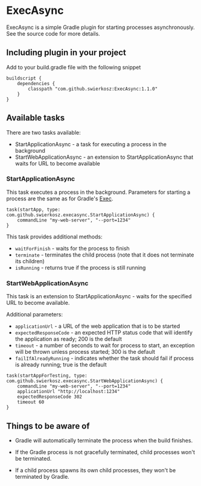 # ExecAsync

ExecAsync is a simple Gradle plugin for starting processes asynchronously. See the source code for more details.

## Including plugin in your project
Add to your build.gradle file with the following snippet
```
buildscript {
    dependencies {
        classpath "com.github.swierkosz:ExecAsync:1.1.0"
    }
}
```
## Available tasks
There are two tasks available:
* StartApplicationAsync - a task for executing a process in the background
* StartWebApplicationAsync - an extension to StartApplicationAsync that waits for URL to become available

### StartApplicationAsync
This task executes a process in the background. Parameters for starting a process are the same as for Gradle's [Exec].

```
task(startApp, type: com.github.swierkosz.execasync.StartApplicationAsync) {
    commandLine "my-web-server", "--port=1234"
}
```

This task provides additional methods:
* `waitForFinish` - waits for the process to finish
* `terminate` - terminates the child process (note that it does not terminate its children)
* `isRunning` - returns true if the process is still running

### StartWebApplicationAsync
This task is an extension to StartApplicationAsync - waits for the specified URL to become available.

Additional parameters:
* `applicationUrl` - a URL of the web application that is to be started
* `expectedResponseCode` - an expected HTTP status code that will identify the application as ready; 200 is the default
* `timeout` - a number of seconds to wait for process to start, an exception will be thrown unless process started; 300 is the default
* `failIfAlreadyRunning` - indicates whether the task should fail if process is already running; true is the default

```
task(startAppForTesting, type: com.github.swierkosz.execasync.StartWebApplicationAsync) {
    commandLine "my-web-server", "--port=1234"
    applicationUrl "http://localhost:1234"
    expectedResponseCode 302
    timeout 60
}
```

## Things to be aware of
* Gradle will automatically terminate the process when the build finishes.
* If the Gradle process is not gracefully terminated, child processes won't be terminated.
* If a child process spawns its own child processes, they won't be terminated by Gradle.

   [Exec]: <https://docs.gradle.org/current/javadoc/org/gradle/api/tasks/Exec.html>

